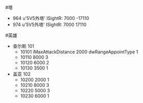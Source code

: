 #塔
 - 964 u'5V5外塔' ISightR: 7000 -17110
 - 974 u'5V5外塔' ISightR: 7000 17110

#英雄
 - 查尔斯 101
     + 10101    iMaxAttackDistance 2000 dwRangeAppointType 1
     + 10110    8000 3
     + 10120    6000 2
     + 10130    3500 1
 - 盖亚 102
     + 10200    2000 1
     + 10210    8000 3
     + 10220    5000 3
     + 10230    6000 1